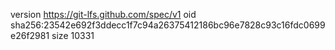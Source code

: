 version https://git-lfs.github.com/spec/v1
oid sha256:23542e692f3ddecc1f7c94a26375412186bc96e7828c93c16fdc0699e26f2981
size 10331
